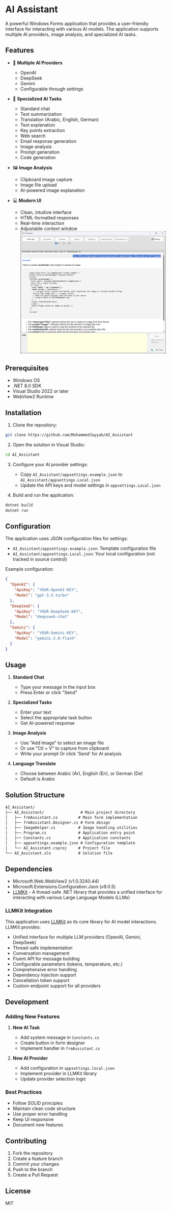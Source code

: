 # AI Assistant

A powerful Windows Forms application that provides a user-friendly interface for interacting with various AI models. 
The application supports multiple AI providers, image analysis, and specialized AI tasks.

## Features

- 🤖 **Multiple AI Providers**
  - OpenAI
  - DeepSeek
  - Gemini
  - Configurable through settings

- 🎯 **Specialized AI Tasks**
  - Standard chat
  - Text summarization
  - Translation (Arabic, English, German)
  - Text explanation
  - Key points extraction
  - Web search
  - Email response generation
  - Image analysis
  - Prompt generation
  - Code generation

- 🖼️ **Image Analysis**
  - Clipboard image capture
  - Image file upload
  - AI-powered image explanation

- 💻 **Modern UI**
  - Clean, intuitive interface
  - HTML-formatted responses
  - Real-time interaction
  - Adjustable context window
![UI Assistant Screenshot](https://raw.githubusercontent.com/MohammedJayyab/AI_Assistant/master/AI_Assistant/images/UI_Assistant.png)

## Prerequisites

- Windows OS
- .NET 8.0 SDK
- Visual Studio 2022 or later
- WebView2 Runtime

## Installation

1. Clone the repository:
```bash
git clone https://github.com/MohammedJayyab/AI_Assistant
```

2. Open the solution in Visual Studio:
```bash
cd AI_Assistant
```

3. Configure your AI provider settings:
   - Copy `AI_Assistant/appsettings.example.json` to `AI_Assistant/appsettings.Local.json`
   - Update the API keys and model settings in `appsettings.Local.json`

4. Build and run the application:
```bash
dotnet build
dotnet run
```

## Configuration

The application uses JSON configuration files for settings:

- `AI_Assistant/appsettings.example.json`: Template configuration file
- `AI_Assistant/appsettings.Local.json`: Your local configuration (not tracked in source control)

Example configuration:
```json
{
  "OpenAI": {
    "ApiKey": "YOUR-OpenAI-KEY",
    "Model": "gpt-3.5-turbo"
  },
  "DeepSeek": {
    "ApiKey": "YOUR-DeepSeek-KEY",
    "Model": "deepseek-chat"
  },
  "Gemini": {
    "ApiKey": "YOUR-Gemini-KEY",
    "Model": "gemini-2.0-flash"
  }
}
```

## Usage

1. **Standard Chat**
   - Type your message in the input box
   - Press Enter or click "Send"

2. **Specialized Tasks**
   - Enter your text
   - Select the appropriate task button
   - Get AI-powered response

3. **Image Analysis**
   - Use "Add Image" to select an image file
   - Or use "Ctl + V" to capture from clipboard
   - Write your prompt Or click 'Send' for AI analysis

4. **Language Translate**
   - Choose between Arabic (Ar), English (En), or German (De)
   - Default is Arabic



## Solution Structure

```
AI_Assistant/
├── AI_Assistant/                # Main project directory
│   ├── frmAssistant.cs         # Main form implementation
│   ├── frmAssistant.Designer.cs # Form design
│   ├── ImageHelper.cs          # Image handling utilities
│   ├── Program.cs              # Application entry point
│   ├── Constants.cs            # Application constants
│   ├── appsettings.example.json # Configuration template
│   └── AI_Assistant.csproj     # Project file
└── AI_Assistant.sln            # Solution file
```

## Dependencies

- Microsoft.Web.WebView2 (v1.0.3240.44)
- Microsoft.Extensions.Configuration.Json (v9.0.5)
- [LLMKit](https://github.com/MohammedJayyab/LLMKit) - A thread-safe .NET library that provides a unified interface for interacting with various Large Language Models (LLMs)

### LLMKit Integration

This application uses [LLMKit](https://github.com/MohammedJayyab/LLMKit) as its core library for AI model interactions. LLMKit provides:

- Unified interface for multiple LLM providers (OpenAI, Gemini, DeepSeek)
- Thread-safe implementation
- Conversation management
- Fluent API for message building
- Configurable parameters (tokens, temperature, etc.)
- Comprehensive error handling
- Dependency injection support
- Cancellation token support
- Custom endpoint support for all providers

## Development

### Adding New Features

1. **New AI Task**
   - Add system message in `Constants.cs`
   - Create button in form designer
   - Implement handler in `frmAssistant.cs`

2. **New AI Provider**
   - Add configuration in `appsettings.local.json`
   - Implement provider in LLMKit library
   - Update provider selection logic

### Best Practices

- Follow SOLID principles
- Maintain clean code structure
- Use proper error handling
- Keep UI responsive
- Document new features

## Contributing

1. Fork the repository
2. Create a feature branch
3. Commit your changes
4. Push to the branch
5. Create a Pull Request

## License

MIT 
